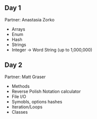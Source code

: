 Day 1
---
Partner: Anastasia Zorko
* Arrays
* Enum
* Hash
* Strings
* Integer -> Word String (up to 1,000,000)

Day 2
---
Partner: Matt Graser
* Methods
* Reverse Polish Notation calculator
* File I/O
* Symobls, options hashes
* Iteration/Loops
* Classes